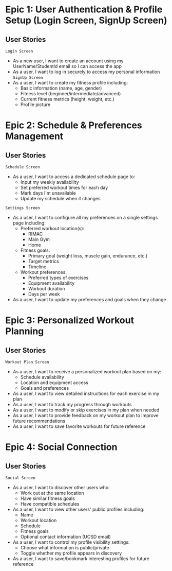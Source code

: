 # Epic 1: User Authentication & Profile Setup (Login Screen, SignUp Screen)

## User Stories 
```Login Screen```
- As a new user, I want to create an account using my UserName/StudentId email so I can access the app
- As a user, I want to log in securely to access my personal information
```SignUp Screen```
- As a user, I want to create my fitness profile including:
  - Basic information (name, age, gender)
  - Fitness level (beginner/intermediate/advanced) 
  - Current fitness metrics (height, weight, etc.)
  - Profile picture

# Epic 2: Schedule & Preferences Management

## User Stories

```Schedule Screen```
- As a user, I want to access a dedicated schedule page to:
  - Input my weekly availability
  - Set preferred workout times for each day
  - Mark days I'm unavailable
  - Update my schedule when it changes

```Settings Screen```
- As a user, I want to configure all my preferences on a single settings page including:
  - Preferred workout location(s):
    - RIMAC
    - Main Gym
    - Home
  - Fitness goals:
    - Primary goal (weight loss, muscle gain, endurance, etc.)
    - Target metrics
    - Timeline
  - Workout preferences:
    - Preferred types of exercises
    - Equipment availability
    - Workout duration
    - Days per week
- As a user, I want to update my preferences and goals when they change

# Epic 3: Personalized Workout Planning

## User Stories
```Workout Plan Screen```
- As a user, I want to receive a personalized workout plan based on my:
  - Schedule availability
  - Location and equipment access
  - Goals and preferences
- As a user, I want to view detailed instructions for each exercise in my plan
- As a user, I want to track my progress through workouts
- As a user, I want to modify or skip exercises in my plan when needed
- As a user, I want to provide feedback on my workout plan to improve future recommendations
- As a user, I want to save favorite workouts for future reference

# Epic 4: Social Connection

## User Stories
```Social Screen```
- As a user, I want to discover other users who:
  - Work out at the same location
  - Have similar fitness goals
  - Have compatible schedules
- As a user, I want to view other users' public profiles including:
  - Name
  - Workout location
  - Schedule
  - Fitness goals
  - Optional contact information (UCSD email)
- As a user, I want to control my profile visibility settings:
  - Choose what information is public/private
  - Toggle whether my profile appears in discovery
- As a user, I want to save/bookmark interesting profiles for future reference

